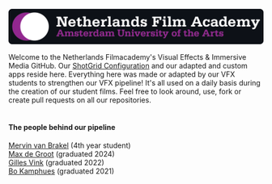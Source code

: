 ![NFA Logo English](https://github.com/nfa-vfxim/.github/blob/main/profile/Logo-Github.png?raw=true)


Welcome to the Netherlands Filmacademy's Visual Effects & Immersive Media GitHub. Our [ShotGrid Configuration](https://github.com/nfa-vfxim/nfa-shotgun-configuration) and our adapted and custom apps reside here. Everything here was made or adapted by our VFX students to strengthen our VFX pipeline! It's all used on a daily basis during the creation of our student films. Feel free to look around, use, fork or create pull requests on all our repositories. 
<br>
<br>

#### The people behind our pipeline
[Mervin van Brakel](https://github.com/breaktools) (4th year student) <br>
[Max de Groot](https://github.com/maximumfx) (graduated 2024) <br>
[Gilles Vink](https://github.com/gillesvink) (graduated 2022) <br>
[Bo Kamphues](https://github.com/bkamphues) (graduated 2021) <br>
